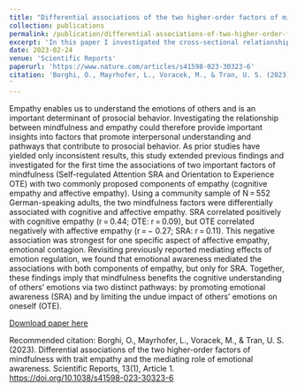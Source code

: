 ```yaml
---
title: "Differential associations of the two higher-order factors of mindfulness with trait empathy and the mediating role of emotional awareness"
collection: publications
permalink: /publication/differential-associations-of-two-higher-order-factors-of-mindfulness
excerpt: 'In this paper I investigated the cross-sectional relationship between two factors of mindfulness and empathy'
date: 2023-02-24
venue: 'Scientific Reports'
paperurl: 'https://www.nature.com/articles/s41598-023-30323-6'
citation: 'Borghi, O., Mayrhofer, L., Voracek, M., & Tran, U. S. (2023). Differential associations of the two higher-order factors of mindfulness with trait empathy and the mediating role of emotional awareness. Scientific Reports, 13(1), Article 1. https://doi.org/10.1038/s41598-023-30323-6
'
---
```

Empathy enables us to understand the emotions of others and is an important determinant of prosocial behavior. Investigating the relationship between mindfulness and empathy could therefore provide important insights into factors that promote interpersonal understanding and pathways that contribute to prosocial behavior. As prior studies have yielded only inconsistent results, this study extended previous findings and investigated for the first time the associations of two important factors of mindfulness (Self-regulated Attention SRA and Orientation to Experience OTE) with two commonly proposed components of empathy (cognitive empathy and affective empathy). Using a community sample of N = 552 German-speaking adults, the two mindfulness factors were differentially associated with cognitive and affective empathy. SRA correlated positively with cognitive empathy (r = 0.44; OTE: r = 0.09), but OTE correlated negatively with affective empathy (r = − 0.27; SRA: r = 0.11). This negative association was strongest for one specific aspect of affective empathy, emotional contagion. Revisiting previously reported mediating effects of emotion regulation, we found that emotional awareness mediated the associations with both components of empathy, but only for SRA. Together, these findings imply that mindfulness benefits the cognitive understanding of others’ emotions via two distinct pathways: by promoting emotional awareness (SRA) and by limiting the undue impact of others’ emotions on oneself (OTE).

[Download paper here](https://www.nature.com/articles/s41598-023-30323-6.pdf)

Recommended citation: Borghi, O., Mayrhofer, L., Voracek, M., & Tran, U. S. (2023). Differential associations of the two higher-order factors of mindfulness with trait empathy and the mediating role of emotional awareness. Scientific Reports, 13(1), Article 1. https://doi.org/10.1038/s41598-023-30323-6
